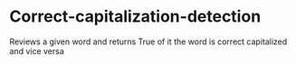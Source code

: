 # Correct-capitalization-detection
Reviews a given word and returns True of it the word is correct capitalized and  vice versa
